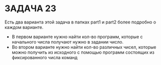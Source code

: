 # ЗАДАЧА 23

Есть два варианта этой задача в папках part1 и part2 более подробно о каждом варианте.

- В первом варианте нужно найти кол-во программ, которые с начального числа получают нужно в задании число. 
- Во втором варианте нужно найти кол-во различных чисел, которые можно получить из исходного с помощью программ состоящих из фиксированного числа команд
